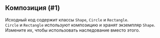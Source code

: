 ## Композиция (#1)

Исходный код содержит классы `Shape`, `Circle` и `Rectangle`.  
`Circle` и `Rectangle` используют композицию и хранят экземпляр `Shape`.  
Измените их, чтобы использовать наследование вместо этого.